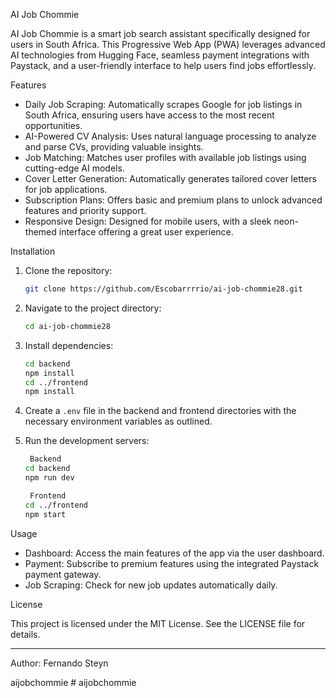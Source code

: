 AI Job Chommie

AI Job Chommie is a smart job search assistant specifically designed for users in South Africa. This Progressive Web App (PWA) leverages advanced AI technologies from Hugging Face, seamless payment integrations with Paystack, and a user-friendly interface to help users find jobs effortlessly.

Features

- Daily Job Scraping: Automatically scrapes Google for job listings in South Africa, ensuring users have access to the most recent opportunities.
- AI-Powered CV Analysis: Uses natural language processing to analyze and parse CVs, providing valuable insights.
- Job Matching: Matches user profiles with available job listings using cutting-edge AI models.
- Cover Letter Generation: Automatically generates tailored cover letters for job applications.
- Subscription Plans: Offers basic and premium plans to unlock advanced features and priority support.
- Responsive Design: Designed for mobile users, with a sleek neon-themed interface offering a great user experience.

Installation

1. Clone the repository:
   ```bash
   git clone https://github.com/Escobarrrrio/ai-job-chommie28.git
   ```

2. Navigate to the project directory:
   ```bash
   cd ai-job-chommie28
   ```

3. Install dependencies:
   ```bash
   cd backend
   npm install
   cd ../frontend
   npm install
   ```

4. Create a `.env` file in the backend and frontend directories with the necessary environment variables as outlined.

5. Run the development servers:
   ```bash
    Backend
   cd backend
   npm run dev

    Frontend
   cd ../frontend
   npm start
   ```

Usage

- Dashboard: Access the main features of the app via the user dashboard.
- Payment: Subscribe to premium features using the integrated Paystack payment gateway.
- Job Scraping: Check for new job updates automatically daily.

License

This project is licensed under the MIT License. See the LICENSE file for details.

---

Author: Fernando Steyn

   a i j o b c h o m m i e 
 
 #   a i j o b c h o m m i e 
 
 
